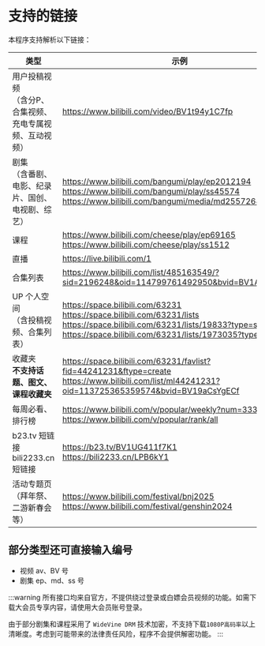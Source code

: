 # 支持的链接

本程序支持解析以下链接：

| 类型 | 示例 |
| ---- | ---- |
| 用户投稿视频 <br>（含分P、合集视频、充电专属视频、互动视频）| https://www.bilibili.com/video/BV1t94y1C7fp |
| 剧集 <br>（含番剧、电影、纪录片、国创、电视剧、综艺） | https://www.bilibili.com/bangumi/play/ep2012194 <br> https://www.bilibili.com/bangumi/play/ss45574 <br> https://www.bilibili.com/bangumi/media/md25572685 |
| 课程 | https://www.bilibili.com/cheese/play/ep69165 <br> https://www.bilibili.com/cheese/play/ss1512 |
| 直播 | https://live.bilibili.com/1 |
| 合集列表 | https://www.bilibili.com/list/485163549/?sid=2196248&oid=114799761492950&bvid=BV1At3XzNEeL |
| UP 个人空间 <br>（含投稿视频、合集列表）| https://space.bilibili.com/63231 <br> https://space.bilibili.com/63231/lists <br> https://space.bilibili.com/63231/lists/19833?type=season <br> https://space.bilibili.com/63231/lists/1973035?type=series |
| 收藏夹 <br> **不支持话题、图文、课程收藏夹** | https://space.bilibili.com/63231/favlist?fid=44241231&ftype=create <br> https://www.bilibili.com/list/ml44241231?oid=113725365359574&bvid=BV19aCsYgECf |
| 每周必看、排行榜 | https://www.bilibili.com/v/popular/weekly?num=333 <br> https://www.bilibili.com/v/popular/rank/all |
| b23.tv 短链接 <br> bili2233.cn 短链接 | https://b23.tv/BV1UG411f7K1 <br> https://bili2233.cn/LPB6kY1 |
| 活动专题页（拜年祭、二游新春会等） | https://www.bilibili.com/festival/bnj2025 <br> https://www.bilibili.com/festival/genshin2024 |

## 部分类型还可直接输入编号
- 视频 av、BV 号
- 剧集 ep、md、ss 号

:::warning
所有接口均来自官方，不提供绕过登录或白嫖会员视频的功能。如需下载大会员专享内容，请使用大会员账号登录。  

由于部分剧集和课程采用了 `WideVine DRM` 技术加密，不支持下载`1080P高码率`以上清晰度。考虑到可能带来的法律责任风险，程序不会提供解密功能。
:::